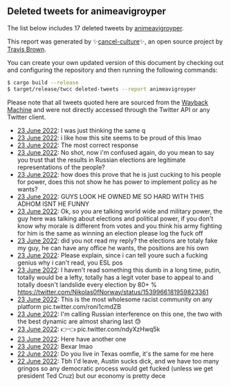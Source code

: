 ## Deleted tweets for animeavigroyper

The list below includes 17 deleted tweets by
[animeavigroyper](https://twitter.com/animeavigroyper).



This report was generated by ✨[cancel-culture](https://github.com/travisbrown/cancel-culture)✨,
an open source project by [Travis Brown](https://twitter.com/travisbrown).

You can create your own updated version of this document by checking out and configuring the
repository and then running the following commands:

```bash
$ cargo build --release
$ target/release/twcc deleted-tweets --report animeavigroyper
```

Please note that all tweets quoted here are sourced from the
[Wayback Machine](https://web.archive.org) and were not directly accessed through the Twitter API or
any Twitter client.

* [23 June 2022](https://web.archive.org/web/20220623221022/https://twitter.com/AnimeAviGroyper/status/1540089651867820037): I was just thinking the same q <!--1540089651867820037-->
* [23 June 2022](https://web.archive.org/web/20220623181823/https://twitter.com/AnimeAviGroyper/status/1540023758991286272): i like how this site seems to be proud of this lmao <!--1540023758991286272-->
* [23 June 2022](https://web.archive.org/web/20220623163207/https://twitter.com/AnimeAviGroyper/status/1539986590864478210): The most correct response <!--1539986590864478210-->
* [23 June 2022](https://web.archive.org/web/20220623145050/https://twitter.com/AnimeAviGroyper/status/1539983918174191616): No shot, now i'm confused again, do you mean to say you trust that the results in Russian elections are legitimate representations of the people? <!--1539983918174191616-->
* [23 June 2022](https://web.archive.org/web/20220623143400/https://twitter.com/AnimeAviGroyper/status/1539979778530447362): how does this prove that he is just cucking to his people for power, does this not show he has power to implement policy as he wants? <!--1539979778530447362-->
* [23 June 2022](https://web.archive.org/web/20220623195955/https://twitter.com/AnimeAviGroyper/status/1539977978121175040): GUYS LOOK HE OWNED ME SO HARD WITH THIS ADHOM ISNT HE FUNNY <!--1539977978121175040-->
* [23 June 2022](https://web.archive.org/web/20220623145756/https://twitter.com/AnimeAviGroyper/status/1539977691448868864): Ok, so you are talking world wide and military power, the guy here was talking about elections and political power, if you don't know why morale is different from votes and you think his army fighting for him is the same as winning an election please log the fuck off <!--1539977691448868864-->
* [23 June 2022](https://web.archive.org/web/20220623145756/https://twitter.com/AnimeAviGroyper/status/1539977691448868864): did you not read my reply? the elections are totaly fake my guy, he can have any office he wants, the positions are his own <!--1539976400333164545-->
* [23 June 2022](https://web.archive.org/web/20220623145756/https://twitter.com/AnimeAviGroyper/status/1539977691448868864): Please explain, since i can tell youre such a fucking genius why i can't read, you ESL pos <!--1539974984176730112-->
* [23 June 2022](https://web.archive.org/web/20220623154539/https://twitter.com/AnimeAviGroyper/status/1539971153099255810): I haven't read something this dumb in a long time, putin, totally would be a lefty, totally has a legit voter base to appeal to and totally doesn't landslide every election by 80+ % https://twitter.com/Nikolas0fNorway/status/1539966181959823361 <!--1539971153099255810-->
* [23 June 2022](https://web.archive.org/web/20220623134713/https://twitter.com/AnimeAviGroyper/status/1539967993840402432): This is the most wholesome racist community on any platform pic.twitter.com/roni1cmdZB <!--1539967993840402432-->
* [23 June 2022](https://web.archive.org/web/20220623014721/https://twitter.com/AnimeAviGroyper/status/1539775073137065987): I'm calling Russian interference on this one, the two with the best dynamic are almost sharing last 😓 <!--1539775073137065987-->
* [23 June 2022](https://web.archive.org/web/20220623004254/https://twitter.com/AnimeAviGroyper/status/1539770711841062912): 👉👈 pic.twitter.com/ndyXzHwq5k <!--1539770711841062912-->
* [23 June 2022](https://web.archive.org/web/20220623032120/https://twitter.com/AnimeAviGroyper/status/1539767445011021827): Here have another one <!--1539767445011021827-->
* [23 June 2022](https://web.archive.org/web/20220623001612/https://twitter.com/AnimeAviGroyper/status/1539759618158649344): Bexar lmao <!--1539760310264946690-->
* [22 June 2022](https://web.archive.org/web/20220623001612/https://twitter.com/AnimeAviGroyper/status/1539759618158649344): Do you live in Texas oomfie, it's the same for me here <!--1539759618158649344-->
* [22 June 2022](https://web.archive.org/web/20220623060928/https://twitter.com/AnimeAviGroyper/status/1539758721018073090): Tbh I'd leave, Austin sucks dick, and we have too many gringos so any democratic process would get fucked (unless we get president Ted Cruz) but our economy is pretty dece <!--1539758721018073090-->
